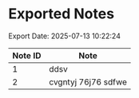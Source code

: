 # Exported Notes

Export Date: 2025-07-13 10:22:24

| Note ID | Note |
|---------|------|
| 1 | ddsv |
| 2 | cvgntyj 76j76  sdfwe |

